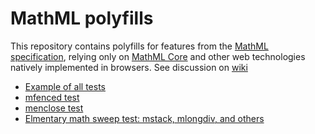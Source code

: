 # MathML polyfills

This repository contains polyfills for features from the
[MathML specification](https://w3c.github.io/mathml/), relying only
on [MathML Core](https://w3c.github.io/mathml-core/) and other
web technologies natively implemented in browsers.
See discussion on [wiki](https://github.com/w3c/mathml-polyfills/wiki/MathML-Polyfill-Task-Force-Guidelines)

* [Example of all tests](https://w3c.github.io/mathml-polyfills/acid-test.html)
* [mfenced test](https://w3c.github.io/mathml-polyfills/mfenced/index.html)
* [menclose test](https://w3c.github.io/mathml-polyfills/menclose/index.html)
* [Elmentary math sweep test: mstack, mlongdiv, and others](https://w3c.github.io/mathml-polyfills/elem-math/index.html)
